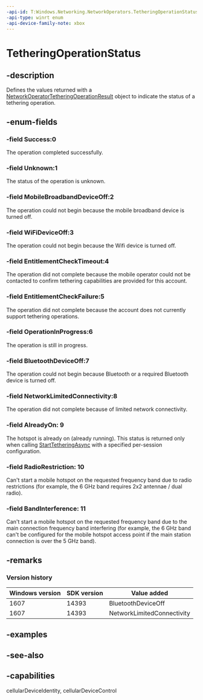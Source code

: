 ```yaml
---
-api-id: T:Windows.Networking.NetworkOperators.TetheringOperationStatus
-api-type: winrt enum
-api-device-family-note: xbox
---
```


<!-- Enumeration syntax
public enum Windows.Networking.NetworkOperators.TetheringOperationStatus : int
-->

# TetheringOperationStatus

## -description
Defines the values returned with a [NetworkOperatorTetheringOperationResult](networkoperatortetheringoperationresult.md) object to indicate the status of a tethering operation.

## -enum-fields
### -field Success:0
The operation completed successfully.

### -field Unknown:1
The status of the operation is unknown.

### -field MobileBroadbandDeviceOff:2
The operation could not begin because the mobile broadband device is turned off.

### -field WiFiDeviceOff:3
The operation could not begin because the Wifi device is turned off.

### -field EntitlementCheckTimeout:4
The operation did not complete because the mobile operator could not be contacted to confirm tethering capabilities are provided for this account.

### -field EntitlementCheckFailure:5
The operation did not complete because the account does not currently support tethering operations.

### -field OperationInProgress:6
The operation is still in progress.

### -field BluetoothDeviceOff:7
The operation could not begin because Bluetooth or a required Bluetooth device is turned off.

### -field NetworkLimitedConnectivity:8
The operation did not complete because of limited network connectivity.

### -field AlreadyOn: 9
The hotspot is already on (already running). This status is returned only when calling [StartTetheringAsync](./networkoperatortetheringmanager_starttetheringasync_1060696031.md) with a specified per-session configuration.

### -field RadioRestriction: 10
Can't start a mobile hotspot on the requested frequency band due to radio restrictions (for example, the 6 GHz band requires 2x2 antennae / dual radio).

### -field BandInterference: 11
Can't start a mobile hotspot on the requested frequency band due to the main connection frequency band interfering (for example, the 6 GHz band can't be configured for the mobile hotspot access point if the main station connection is over the 5 GHz band).

## -remarks

### Version history

| Windows version | SDK version | Value added |
| -- | -- | -- |
| 1607 | 14393 | BluetoothDeviceOff |
| 1607 | 14393 | NetworkLimitedConnectivity |

## -examples

## -see-also

## -capabilities
cellularDeviceIdentity, cellularDeviceControl
